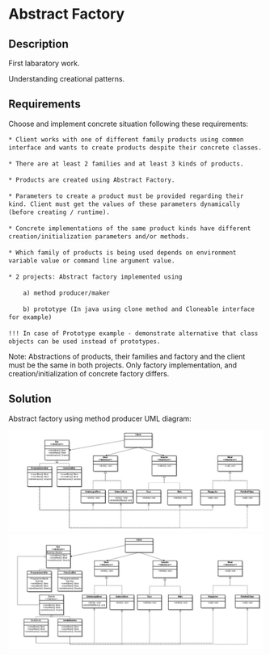 Abstract Factory
====================

Description
-----------

First labaratory work.

Understanding creational patterns.

Requirements
------------

Choose and implement concrete situation following these requirements:

    * Client works with one of different family products using common interface and wants to create products despite their concrete classes.

    * There are at least 2 families and at least 3 kinds of products.

    * Products are created using Abstract Factory.

    * Parameters to create a product must be provided regarding their kind. Client must get the values of these parameters dynamically (before creating / runtime).

    * Concrete implementations of the same product kinds have different creation/initialization parameters and/or methods.

    * Which family of products is being used depends on environment variable value or command line argument value.

    * 2 projects: Abstract factory implemented using

        a) method producer/maker

        b) prototype (In java using clone method and Cloneable interface for example)

    !!! In case of Prototype example - demonstrate alternative that class objects can be used instead of prototypes.

Note: Abstractions of products, their families and factory and the client must be the same in both projects. Only factory implementation, and creation/initialization of concrete factory differs.

Solution
--------

Abstract factory using method producer UML diagram:

<img src="https://github.com/TooHighToPlay/CS_MASTER_I_SEMESTER/blob/master/ObjectiveTechnologies/AbstractFactory/abstractfactory.png" alt="Method_Producer" title="Method Producer" />


<img src="https://github.com/TooHighToPlay/CS_MASTER_I_SEMESTER/blob/master/ObjectiveTechnologies/AbstractFactory/prototype.png" alt="Prototype" title="Prototype" />